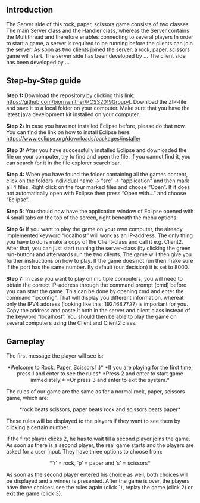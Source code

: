 ## Introduction

The Server side of this rock, paper, scissors game consists of two classes. The main Server class and the Handler class, whereas the Server contains the Multithread and therefore enables connecting to several players
In order to start a game, a server is required to be running before the clients can join the server. As soon as two clients joined the server, a rock, paper, scissors game will start.
The server side has been developed by ...
The client side has been developed by ...

## Step-by-Step guide 

**Step 1:** Download the repository by clicking this link: https://github.com/bjornwinther/PCSS2019Group4. Download the ZIP-file and save it to a local folder on your computer. Make sure that you have the latest java development kit installed on your computer.<br/>

**Step 2:** In case you have not installed Eclipse before, please do that now. You can find the link on how to install Eclipse here: https://www.eclipse.org/downloads/packages/installer <br/>

**Step 3:** After you have successfully installed Eclipse and downloaded the file on your computer, try to find and open the file. If you cannot find it, you can search for it in the file explorer search bar. <br/>

**Step 4:** When you have found the folder containing all the games content, click on the folders individual name → “src” → “application” and then mark all 4 files. Right click on the four marked files and choose “Open”. If it does not automatically open with Eclipse then press “Open with…” and choose “Eclipse”. <br/>

**Step 5:** You should now have the application window of Eclipse opened with 4 small tabs on the top of the screen, right beneath the menu options. <br/>

**Step 6:** If you want to play the game on your own computer, the already implemented keyword “localhost” will work as an IP-address. The only thing you have to do is make a copy of the Client-class and call it e.g. Client2. After that, you can just start running the server-class (by clicking the green run-button) and afterwards run the two clients. The game will then give you further instructions on how to play. If the game does not run then make sure if the port has the same number. By default (our decision) it is set to 8000. <br/>

**Step 7:** In case you want to play on multiple computers, you will need to obtain the correct IP-address through the command prompt (cmd) before you can start the game. This can be done by opening cmd and enter the command “ipconfig”. That will display you different information, whereat only the IPV4 address (looking like this: 192.168.??.??) is important for you. Copy the address and paste it both in the server and client class instead of the keyword “localhost”. You should then be able to play the game on several computers using the Client and Client2 class. <br/>

## Gameplay

The first message the player will see is: <br/>
<p align="center">
*Welcome to Rock, Paper, Scissors! :)*
*If you are playing for the first time, press 1 and enter to see the rules*
*Press 2 and enter to start game immediately!*
*Or press 3 and enter to exit the system.*
</p>
 
The rules of our game are the same as for a normal rock, paper, scissors game, which are: <br/>
<p align="center">
*rock beats scissors, paper beats rock and scissors beats paper* <br/>
</p>
These rules will be displayed to the players if they want to see them by clicking a certain number.

If the first player clicks 2, he has to wait till a second player joins the game. As soon as there is a second player, the real game starts and the players are asked for a user input. They have three options to choose from: <br/>
<p align="center">
*‘r’ = rock, ‘p’ = paper and ‘s’ = scissors* <br/>
</p>

As soon as the second player entered his choice as well, both choices will be displayed and a winner is presented. After the game is over, the players have three choices: see the rules again (click 1), replay the game (click 2) or exit the game (click 3).
